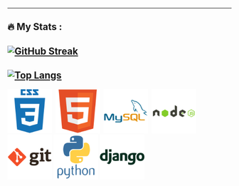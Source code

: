
---
:fire: My Stats :
---
[![GitHub Streak](http://github-readme-streak-stats.herokuapp.com?user=Gaba034&theme=dark&background=wheat)](https://git.io/streak-stats)
---
[![Top Langs](https://github-readme-stats.vercel.app/api/top-langs/?username=Gaba034&layout=compact&theme=vision-friendly-dark)](https://github.com/anuraghazra/github-readme-stats) 
---

<div>
  <img src="https://github.com/devicons/devicon/blob/master/icons/css3/css3-plain-wordmark.svg"  title="CSS3" alt="CSS" width="100" height="100"/>&nbsp;
  <img src="https://github.com/devicons/devicon/blob/master/icons/html5/html5-original.svg" title="HTML5" alt="HTML" width="100" height="100"/>&nbsp;
  <img src="https://github.com/devicons/devicon/blob/master/icons/mysql/mysql-original-wordmark.svg" title="MySQL"  alt="MySQL" width="100" height="100"/>&nbsp;
  <img src="https://github.com/devicons/devicon/blob/master/icons/nodejs/nodejs-original-wordmark.svg" title="NodeJS" alt="NodeJS" width="100" height="100"/>&nbsp;
  <img src="https://github.com/devicons/devicon/blob/master/icons/git/git-original-wordmark.svg" title="Git" **alt="Git" width="100" height="100"/>
  <img src="https://github.com/devicons/devicon/blob/master/icons/python/python-original-wordmark.svg" title="Git" **alt="Git" width="100" height="100"/>
  <img src="https://github.com/devicons/devicon/blob/master/icons/django/django-plain-wordmark.svg" title="Git" **alt="Git" width="100" height="100"/>

</div>


